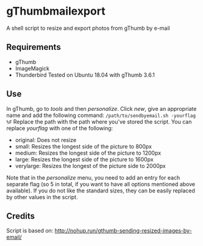 # gThumbmailexport
A shell script to resize and export photos from gThumb by e-mail

## Requirements
* gThumb
* ImageMagick
* Thunderbird
Tested on Ubuntu 18.04 with gThumb 3.6.1

## Use
In gThumb, go to _tools_ and then _personalize_. Click _new_, give an appropriate name and add the following command:
`/path/to/sendbyemail.sh -yourflag %F`
Replace the path with the path where you've stored the script. You can replace _yourflag_ with one of the following:
* original: Does not resize
* small: Resizes the longest side of the picture to 800px
* medium: Resizes the longest side of the picture to 1200px
* large: Resizes the longest side of the picture to 1600px
* verylarge: Resizes the longest of the picture side to 2000px

Note that in the _personalize_ menu, you need to add an entry for each separate flag (so 5 in total, if you want to have all options mentioned above available). If you do not like the standard sizes, they can be easily replaced by other values in the script.


## Credits
Script is based on: http://nohup.run/gthumb-sending-resized-images-by-email/

